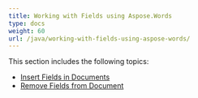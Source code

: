 ```yaml
---
title: Working with Fields using Aspose.Words
type: docs
weight: 60
url: /java/working-with-fields-using-aspose-words/
---
```


This section includes the following topics:

- [Insert Fields in Documents](https://docs.aspose.com/words/java/insert-fields-in-documents/)
- [Remove Fields from Document](https://docs.aspose.com/words/java/remove-fields-from-document/)
